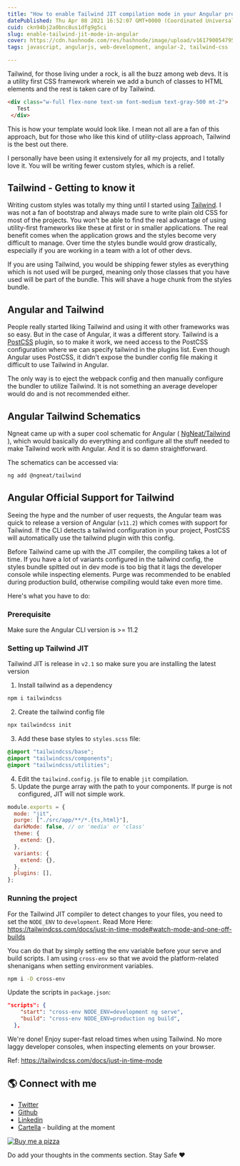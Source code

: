 ```yaml
---
title: "How to enable Tailwind JIT compilation mode in your Angular project."
datePublished: Thu Apr 08 2021 16:52:07 GMT+0000 (Coordinated Universal Time)
cuid: ckn94bj2a0bnc8us1dfg9g5ci
slug: enable-tailwind-jit-mode-in-angular
cover: https://cdn.hashnode.com/res/hashnode/image/upload/v1617900547950/i936aiF6x.png
tags: javascript, angularjs, web-development, angular-2, tailwind-css

---
```


Tailwind, for those living under a rock, is all the buzz among web devs. It is a utility first CSS framework wherein we add a bunch of classes to HTML elements and the rest is taken care of by Tailwind. 

```html
<div class="w-full flex-none text-sm font-medium text-gray-500 mt-2">
   Test
 </div>
```

This is how your template would look like. I mean not all are a fan of this approach, but for those who like this kind of utility-class approach, Tailwind is the best out there.

I personally have been using it extensively for all my projects, and I totally love it. You will be writing fewer custom styles, which is a relief. 

## Tailwind - Getting to know it

Writing custom styles was totally my thing until I started using  [Tailwind](https://tailwindcss.com/). I was not a fan of bootstrap and always made sure to write plain old CSS for most of the projects. You won't be able to find the real advantage of using utility-first frameworks like these at first or in smaller applications.
The real benefit comes when the application grows and the styles become very difficult to manage. Over time the styles bundle would grow drastically, especially if you are working in a team with a lot of other devs.

If you are using Tailwind, you would be shipping fewer styles as everything which is not used will be purged, meaning only those classes that you have used will be part of the bundle. This will shave a huge chunk from the styles bundle.

## Angular and Tailwind

People really started liking Tailwind and using it with other frameworks was so easy. But in the case of Angular, it was a different story. 
Tailwind is a  [PostCSS](https://postcss.org/)  plugin, so to make it work, we need access to the PostCSS configuration where we can specify tailwind in the plugins list.
Even though Angular uses PostCSS, it didn't expose the bundler config file making it difficult to use Tailwind in Angular.

The only way is to eject the webpack config and then manually configure the bundler to utilize Tailwind. It is not something an average developer would do and is not recommended either.

## Angular Tailwind Schematics

Ngneat came up with a super cool schematic for Angular ( [NgNeat/Tailwind](https://github.com/ngneat/tailwind) ), which would basically do everything and configure all the stuff needed to make Tailwind work with Angular. And it is so damn straightforward.

The schematics can be accessed via:
```sh
ng add @ngneat/tailwind
```
## Angular Official Support for Tailwind
Seeing the hype and the number of user requests, the Angular team was quick to release a version of Angular (`v11.2`) which comes with support for Tailwind. If the CLI detects a tailwind configuration in your project, PostCSS will automatically use the tailwind plugin with this config.

Before Tailwind came up with the JIT compiler, the compiling takes a lot of time. If you have a lot of variants configured in the tailwind config, the styles bundle spitted out in dev mode is too big that it lags the developer console while inspecting elements. 
Purge was recommended to be enabled during production build, otherwise compiling would take even more time.

Here's what you have to do:
### Prerequisite
Make sure the Angular CLI version is >= 11.2

### Setting up Tailwind JIT

Tailwind JIT is release in `v2.1` so make sure you are installing the latest version

1. Install tailwind as a dependency
```sh
npm i tailwindcss
```
2. Create the tailwind config file
```sh
npx tailwindcss init
```
3. Add these base styles to `styles.scss` file:
```scss
@import "tailwindcss/base";
@import "tailwindcss/components";
@import "tailwindcss/utilities";
```
4. Edit the `tailwind.config.js` file to enable `jit` compilation.
5. Update the purge array with the path to your components. If purge is not configured, JIT will not simple work.
```js
module.exports = {
  mode: "jit",
  purge: ["./src/app/**/*.{ts,html}"],
  darkMode: false, // or 'media' or 'class'
  theme: {
    extend: {},
  },
  variants: {
    extend: {},
  },
  plugins: [],
};
```

### Running the project
For the Tailwind JIT compiler to detect changes to your files, you need to set the `NODE_ENV` to `development`. Read More Here: https://tailwindcss.com/docs/just-in-time-mode#watch-mode-and-one-off-builds

You can do that by simply setting the env variable before your serve and build scripts.
I am using `cross-env` so that we avoid the platform-related shenanigans when setting environment variables.

```sh
npm i -D cross-env
```

Update the scripts in `package.json`:
```json
"scripts": {
    "start": "cross-env NODE_ENV=development ng serve",
    "build": "cross-env NODE_ENV=production ng build",
  },
```
We're done! Enjoy super-fast reload times when using Tailwind. No more laggy developer consoles, when inspecting elements on your browser.

Ref: https://tailwindcss.com/docs/just-in-time-mode

## 🌎 Connect with me

- [Twitter](https://twitter.com/AdiSreyaj)
- [Github](https://github.com/adisreyaj)
- [Linkedin](https://www.linkedin.com/in/adithyasreyaj/)
- [Cartella](https://cartella.sreyaj.dev) - building at the moment

[![Buy me a pizza](https://cdn.hashnode.com/res/hashnode/image/upload/v1618661389599/2B667-okT.png)](https://www.buymeacoffee.com/adisreyaj)

Do add your thoughts in the comments section.
Stay Safe ❤️





